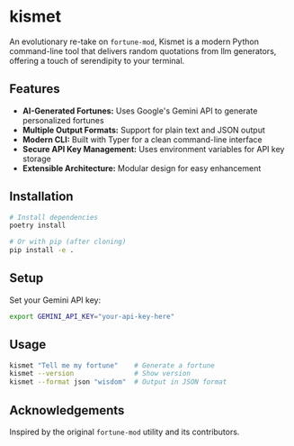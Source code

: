 # kismet

An evolutionary re-take on `fortune-mod`, Kismet is a modern Python command-line tool that delivers random quotations from llm generators, offering a touch of serendipity to your terminal. 

## Features

* **AI-Generated Fortunes:** Uses Google's Gemini API to generate personalized fortunes
* **Multiple Output Formats:** Support for plain text and JSON output
* **Modern CLI:** Built with Typer for a clean command-line interface
* **Secure API Key Management:** Uses environment variables for API key storage
* **Extensible Architecture:** Modular design for easy enhancement

## Installation

```bash
# Install dependencies
poetry install

# Or with pip (after cloning)
pip install -e .
```

## Setup

Set your Gemini API key:
```bash
export GEMINI_API_KEY="your-api-key-here"
```

## Usage

```bash
kismet "Tell me my fortune"    # Generate a fortune
kismet --version               # Show version
kismet --format json "wisdom"  # Output in JSON format
```


## Acknowledgements

Inspired by the original `fortune-mod` utility and its contributors. 
